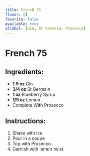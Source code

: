 ```yaml
---
title: French 75
flavor: []
favorite: false
available: true
alcohol: [Gin, St Germain, Prosecco]
---
```

# French 75

## Ingredients:
- **1.5 oz** Gin
- **3/4 oz** St Germain
- **1 oz** Blueberry Syrup
- **1/5 oz** Lemon
- Complete With Prosecco

## Instructions:
1. Shake with ice
2. Pour in a coupe
3. Top with Prosecco
4. Garnish with lemon twist.




